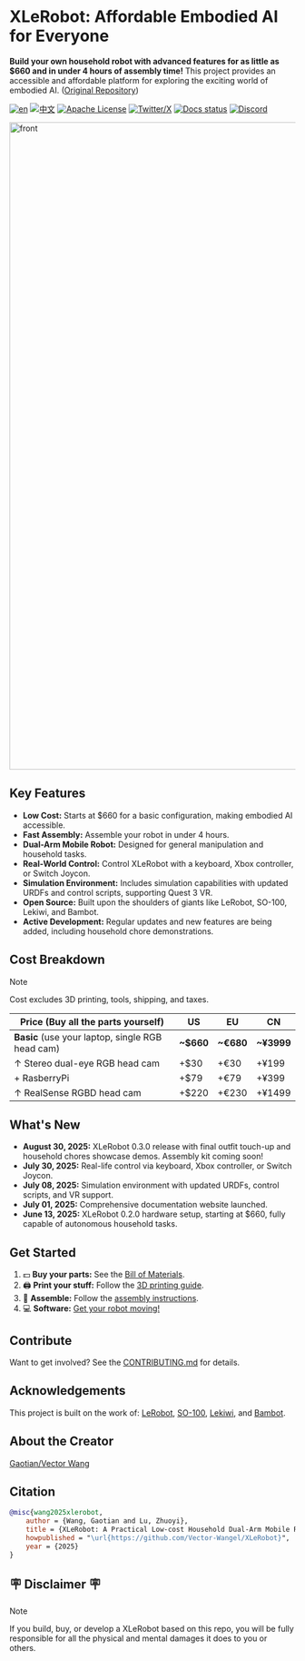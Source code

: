 # XLeRobot: Affordable Embodied AI for Everyone

**Build your own household robot with advanced features for as little as \$660 and in under 4 hours of assembly time!** This project provides an accessible and affordable platform for exploring the exciting world of embodied AI.  ([Original Repository](https://github.com/Vector-Wangel/XLeRobot))

[![en](https://img.shields.io/badge/lang-en-blue.svg)](README.md)
[![中文](https://img.shields.io/badge/lang-中文-brown.svg)](README_CN.md)
[![Apache License](https://img.shields.io/badge/License-Apache%202.0-blue.svg)](https://opensource.org/licenses/Apache-2.0)
[![Twitter/X](https://img.shields.io/twitter/follow/VectorWang?style=social)](https://twitter.com/VectorWang2)
[![Docs status](https://img.shields.io/badge/docs-passing-brightgreen.svg)](https://xlerobot.readthedocs.io/en/latest/)
[![Discord](https://img.shields.io/badge/Discord-XLeRobot-7289da?style=flat&logo=discord&logoColor=white)](https://discord.gg/bjZveEUh6F)

<a href="https://xlerobot.readthedocs.io/en/latest/index.html">
  <img width="1725" height="1140" alt="front" src="https://github.com/user-attachments/assets/f9c454ee-2c46-42b4-a5d7-88834a1c95ab" />
</a>

## Key Features

*   **Low Cost:** Starts at \$660 for a basic configuration, making embodied AI accessible.
*   **Fast Assembly:** Assemble your robot in under 4 hours.
*   **Dual-Arm Mobile Robot:** Designed for general manipulation and household tasks.
*   **Real-World Control:** Control XLeRobot with a keyboard, Xbox controller, or Switch Joycon.
*   **Simulation Environment:** Includes simulation capabilities with updated URDFs and control scripts, supporting Quest 3 VR.
*   **Open Source:** Built upon the shoulders of giants like LeRobot, SO-100, Lekiwi, and Bambot.
*   **Active Development:**  Regular updates and new features are being added, including household chore demonstrations.

## Cost Breakdown

> [!NOTE] 
> Cost excludes 3D printing, tools, shipping, and taxes.

| Price (Buy all the parts yourself) | US | EU | CN |
| --- | --- | --- | --- |
| **Basic** (use your laptop, single RGB head cam) | **~$660** | **~€680** | **~¥3999** |
| ↑ Stereo dual-eye RGB head cam | +$30 | +€30 | +¥199 |
| + RasberryPi | +$79 | +€79 | +¥399 |
| ↑ RealSense RGBD head cam | +$220 | +€230 | +¥1499 |

## What's New

*   **August 30, 2025:** XLeRobot 0.3.0 release with final outfit touch-up and household chores showcase demos. Assembly kit coming soon!
*   **July 30, 2025:** Real-life control via keyboard, Xbox controller, or Switch Joycon.
*   **July 08, 2025:** Simulation environment with updated URDFs, control scripts, and VR support.
*   **July 01, 2025:** Comprehensive documentation website launched.
*   **June 13, 2025:** XLeRobot 0.2.0 hardware setup, starting at $660, fully capable of autonomous household tasks.

## Get Started

1.  💵 **Buy your parts:**  See the [Bill of Materials](https://xlerobot.readthedocs.io/en/latest/hardware/getting_started/material.html).
2.  🖨️ **Print your stuff:**  Follow the [3D printing guide](https://xlerobot.readthedocs.io/en/latest/hardware/getting_started/3d.html).
3.  🔨 **Assemble:**  Follow the [assembly instructions](https://xlerobot.readthedocs.io/en/latest/hardware/getting_started/assemble.html).
4.  💻 **Software:**  [Get your robot moving!](https://xlerobot.readthedocs.io/en/latest/software/index.html)

## Contribute

Want to get involved?  See the [CONTRIBUTING.md](CONTRIBUTING.md) for details.

## Acknowledgements

This project is built on the work of: [LeRobot](https://github.com/huggingface/lerobot), [SO-100](https://github.com/TheRobotStudio/SO-ARM100), [Lekiwi](https://github.com/SIGRobotics-UIUC/LeKiwi), and [Bambot](https://github.com/timqian/bambot).

## About the Creator

[Gaotian/Vector Wang](https://vector-wangel.github.io/)

## Citation

```bibtex
@misc{wang2025xlerobot,
    author = {Wang, Gaotian and Lu, Zhuoyi},
    title = {XLeRobot: A Practical Low-cost Household Dual-Arm Mobile Robot Design for General Manipulation},
    howpublished = "\url{https://github.com/Vector-Wangel/XLeRobot}",
    year = {2025}
}
```
## 🪧 Disclaimer 🪧

> [!NOTE]
> If you build, buy, or develop a XLeRobot based on this repo, you will be fully responsible for all the physical and mental damages it does to you or others.